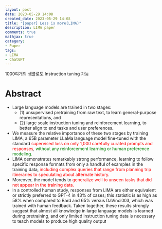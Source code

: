```yaml
---
layout: post
date: 2023-05-29 14:08
created_date: 2023-05-29 14:08
title: "[paper] Less is more(LIMA)"
description: LIMA paper
comments: true
mathjax: true
category:
- Paper
tags:
- LIMA
- ChatGPT
---
```


1000여개의 샘플로도 Instruction tuning 가능

<!--more-->

<!-- <mark style='background-color:pink'> -->
<style>
r{color:Red}
o{color:Orange}
g{color:Green}
</style>

# Abstract
- Large language models are trained in two stages: 
  - (1) unsupervised pretraining from raw text, to learn general-purpose representations, and 
  - (2) large scale instruction tuning and reinforcement learning, to better align to end tasks and user preferences.
- We measure the relative importance of these two stages by training LIMA, a 65B parameter LLaMa language model fine-tuned with the standard <r>supervised loss on only 1,000 carefully curated prompts and responses</r>, <g>without any reinforcement learning or human preference modeling.</g>
- LIMA demonstrates remarkably strong performance, learning to follow specific response formats from only a handful of
examples in the training data, <r>including complex queries that range from planning trip itineraries to speculating about alternate history.</r>
- Moreover, the model tends to <r>generalize well to unseen tasks that did not appear in the training data.</r>
- In a
controlled human study, responses from LIMA are either equivalent or strictly
preferred to GPT-4 in 43% of cases; this statistic is as high as 58% when compared
to Bard and 65% versus DaVinci003, which was trained with human feedback.
Taken together, these results strongly suggest that almost all knowledge in large
language models is learned during pretraining, and only limited instruction tuning
data is necessary to teach models to produce high quality output

